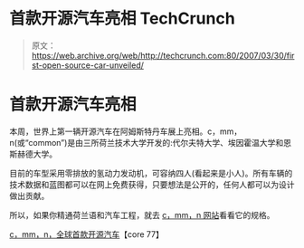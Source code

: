 # 首款开源汽车亮相 TechCrunch

> 原文：<https://web.archive.org/web/http://techcrunch.com:80/2007/03/30/first-open-source-car-unveiled/>

# 首款开源汽车亮相

本周，世界上第一辆开源汽车在阿姆斯特丹车展上亮相。c，mm，n(或“common”)是由三所荷兰技术大学开发的:代尔夫特大学、埃因霍温大学和恩斯赫德大学。

目前的车型采用零排放的氢动力发动机，可容纳四人(看起来是小人)。所有车辆的技术数据和蓝图都可以在网上免费获得，只要想法是公开的，任何人都可以为设计做出贡献。

所以，如果你精通荷兰语和汽车工程，就去 [c，mm，n 网站](https://web.archive.org/web/20221006034742/http://www.autoindetoekomst.com/)看看它的规格。

 [c，mm，n，全球首款开源汽车](https://web.archive.org/web/20221006034742/http://www.core77.com/blog/object_culture/cmmn_the_worlds_first_opensource_car__5847.asp)【core 77】